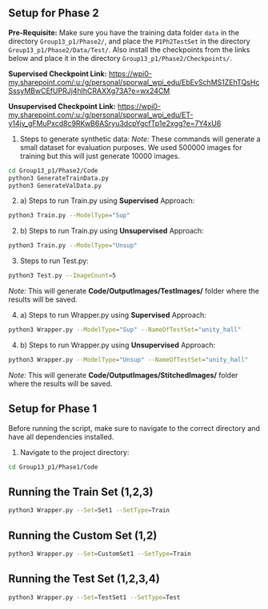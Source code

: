 ## Setup for Phase 2

 **Pre-Requisite:** Make sure you have the training data folder `data` in the directory `Group13_p1/Phase2/`, and place the `P1Ph2TestSet` in the directory `Group13_p1/Phase2/Data/Test/`. Also install the checkpoints from the links below and place it in the directory `Group13_p1/Phase2/Checkpoints/`.

**Supervised Checkpoint Link:** https://wpi0-my.sharepoint.com/:u:/g/personal/sporwal_wpi_edu/EbEvSchMS1ZEhTQsHcSssyMBwCEfUPRJj4hlhCRAXXg73A?e=wx24CM

**Unsupervised Checkpoint Link:** https://wpi0-my.sharepoint.com/:u:/g/personal/sporwal_wpi_edu/ET-y14jv_gFMuPxcd8c9RKwB6ASryu3dcpYgcfTp1e2xgg?e=7Y4xU6

1. Steps to generate synthetic data:
*Note:* These commands will generate a small dataset for evaluation purposes. We used 500000 images for training but this will just generate 10000 images.
```bash
cd Group13_p1/Phase2/Code 
python3 GenerateTrainData.py
python3 GenerateValData.py
```

2. a) Steps to run Train.py using **Supervised** Approach:
```bash
python3 Train.py --ModelType="Sup"
```
2. b) Steps to run Train.py using **Unsupervised** Approach:
```bash
python3 Train.py --ModelType="Unsup"
```
3. Steps to run Test.py:
```bash
python3 Test.py --ImageCount=5 
```
*Note:* This will generate **Code/OutputImages/TestImages/** folder where the results will be saved.

4. a) Steps to run Wrapper.py using **Supervised** Approach:
```bash
python3 Wrapper.py --ModelType="Sup" --NameOfTestSet="unity_hall"
```
4. b) Steps to run Wrapper.py using **Unsupervised** Approach:
```bash
python3 Wrapper.py --ModelType="Unsup" --NameOfTestSet="unity_hall"
```
*Note:* This will generate **Code/OutputImages/StitchedImages/** folder where the results will be saved.


## Setup for Phase 1

Before running the script, make sure to navigate to the correct directory and have all dependencies installed.

1. Navigate to the project directory:

```bash
cd Group13_p1/Phase1/Code 
```

## Running the Train Set (1,2,3)

```bash
python3 Wrapper.py --Set=Set1 --SetType=Train
```

## Running the Custom Set (1,2)

```bash
python3 Wrapper.py --Set=CustomSet1 --SetType=Train
```

## Running the Test Set (1,2,3,4)

```bash
python3 Wrapper.py --Set=TestSet1 --SetType=Test
```



